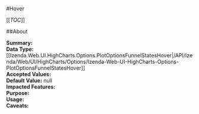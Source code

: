 #Hover

[[_TOC_]]

##About

**Summary:**   
**Data Type:** [[Izenda.Web.UI.HighCharts.Options.PlotOptionsFunnelStatesHover|/API/Izenda/Web/UI/HighCharts/Options/Izenda-Web-UI-HighCharts-Options-PlotOptionsFunnelStatesHover]]  
**Accepted Values:**   
**Default Value:** null  
**Impacted Features:**   
**Purpose:**   
**Usage:**   
**Caveats:**   

